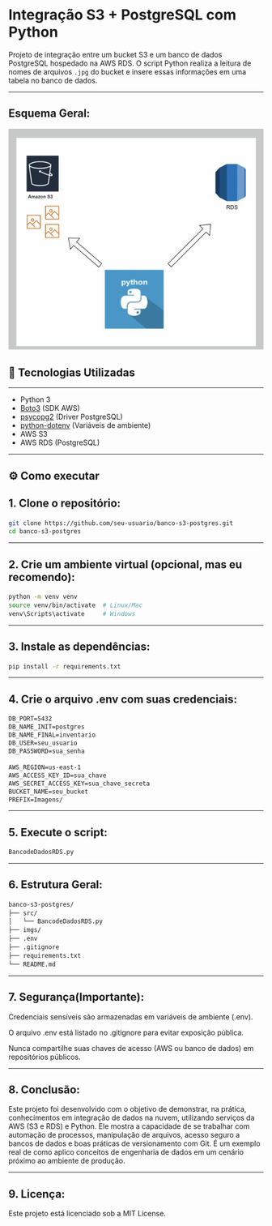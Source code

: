 # Integração S3 + PostgreSQL com Python

Projeto de integração entre um bucket S3 e um banco de dados PostgreSQL hospedado na AWS RDS. O script Python realiza a leitura de nomes de arquivos `.jpg` do bucket e insere essas informações em uma tabela no banco de dados.

---

## Esquema Geral:
![Esquema](Imagens/EsquemaProjeto.jpg)

## 🔧 Tecnologias Utilizadas

---

- Python 3
- [Boto3](https://boto3.amazonaws.com/) (SDK AWS)
- [psycopg2](https://www.psycopg.org/) (Driver PostgreSQL)
- [python-dotenv](https://pypi.org/project/python-dotenv/) (Variáveis de ambiente)
- AWS S3
- AWS RDS (PostgreSQL)

---

## ⚙️ Como executar

## 1. Clone o repositório:
```bash
git clone https://github.com/seu-usuario/banco-s3-postgres.git
cd banco-s3-postgres
```

---

## 2. Crie um ambiente virtual (opcional, mas eu recomendo):
```bash
python -m venv venv
source venv/bin/activate  # Linux/Mac
venv\Scripts\activate     # Windows
```

---

## 3. Instale as dependências:

```bash
pip install -r requirements.txt
```

---

## 4. Crie o arquivo .env com suas credenciais:

```DB_HOST=seu_host_rds
DB_PORT=5432
DB_NAME_INIT=postgres
DB_NAME_FINAL=inventario
DB_USER=seu_usuario
DB_PASSWORD=sua_senha

AWS_REGION=us-east-1
AWS_ACCESS_KEY_ID=sua_chave
AWS_SECRET_ACCESS_KEY=sua_chave_secreta
BUCKET_NAME=seu_bucket
PREFIX=Imagens/
```

---

## 5. Execute o script:

```bash
BancodeDadosRDS.py
```

---

## 6. Estrutura Geral:
```bash
banco-s3-postgres/
├── src/
│   └── BancodeDadosRDS.py
├── imgs/                 
├── .env                
├── .gitignore
├── requirements.txt
└── README.md
```

---

## 7. Segurança(Importante):
Credenciais sensíveis são armazenadas em variáveis de ambiente (.env).

O arquivo .env está listado no .gitignore para evitar exposição pública.

Nunca compartilhe suas chaves de acesso (AWS ou banco de dados) em repositórios públicos.

---

## 8. Conclusão:
Este projeto foi desenvolvido com o objetivo de demonstrar, na prática, conhecimentos em integração de dados na nuvem, utilizando serviços da AWS (S3 e RDS) e Python. Ele mostra a capacidade de se trabalhar com automação de processos, manipulação de arquivos, acesso seguro a bancos de dados e boas práticas de versionamento com Git. É um exemplo real de como aplico conceitos de engenharia de dados em um cenário próximo ao ambiente de produção.

---


## 9. Licença:

Este projeto está licenciado sob a MIT License.
